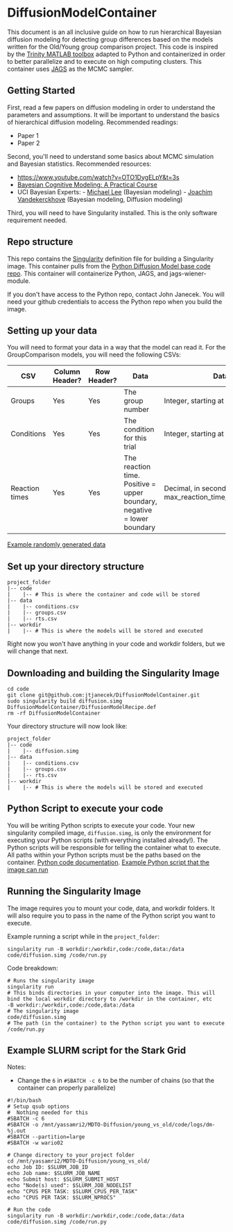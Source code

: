 # DiffusionModelContainer
This document is an all inclusive guide on how to run hierarchical Bayesian diffusion modeling for detecting group differences based on the models written for the Old/Young group comparison project. This code is inspired by the  [Trinity MATLAB toolbox](https://github.com/joachimvandekerckhove/trinity) adapted to Python and containerized in order to better parallelize and to execute on high computing clusters. This container uses [JAGS](https://en.wikipedia.org/wiki/Just_another_Gibbs_sampler) as the MCMC sampler.

## Getting Started
First, read a few papers on diffusion modeling in order to understand the parameters and assumptions. It will be important to understand the basics of hierarchical diffusion modeling. Recommended readings: 
- Paper 1
- Paper 2

Second, you'll need to understand some basics about MCMC simulation and Bayesian statistics. Recommended resources:
- https://www.youtube.com/watch?v=OTO1DygELpY&t=3s
- [Bayesian Cognitive Modeling: A Practical Course](https://bayesmodels.com/)
- UCI Bayesian Experts:
        - [Michael Lee](https://faculty.sites.uci.edu/mdlee/bgm/) (Bayesian modeling)
        - [Joachim Vandekerckhove](https://www.faculty.uci.edu/profile.cfm?faculty_id=6237) (Bayesian modeling, Diffusion modeling)

Third, you will need to have Singularity installed. This is the only software requirement needed.


## Repo structure
This repo contains the [Singularity](https://sylabs.io/guides/3.5/user-guide/introduction.html) definition file for building a Singularity image. This container pulls from the [Python Diffusion Model base code repo](https://github.com/jtjanecek/DiffusionModel). This container will containerize Python, JAGS, and jags-wiener-module. 

If you don't have access to the Python repo, contact John Janecek. You will need your github credentials to access the Python repo when you build the image.

## Setting up your data
You will need to format your data in a way that the model can read it. For the GroupComparison models, you will need the following CSVs:

| CSV            | Column Header? | Row Header? | Data                                                                    | Data type                                                               |
|----------------|----------------|-------------|-------------------------------------------------------------------------|-------------------------------------------------------------------------|
| Groups         | Yes            | Yes         | The group number                                                        | Integer, starting at 1                                                  |
| Conditions     | Yes            | Yes         | The condition for this trial                                            | Integer, starting at 1                                                  |
| Reaction times | Yes            | Yes         | The reaction time. Positive = upper boundary, negative = lower boundary | Decimal, in seconds. Bounds are [-max_reaction_time,+max_reaction_time] |

[Example randomly generated data](https://github.com/jtjanecek/DiffusionModel/tree/master/example_inputs)


## Set up your directory structure
```
project_folder
|-- code
|    |-- # This is where the container and code will be stored
|-- data
|    |-- conditions.csv 
|    |-- groups.csv
|    |-- rts.csv 
|-- workdir
|    |-- # This is where the models will be stored and executed
```
Right now you won't have anything in your code and workdir folders, but we will change that next. 

## Downloading and building the Singularity Image
```
cd code
git clone git@github.com:jtjanecek/DiffusionModelContainer.git
sudo singularity build diffusion.simg DiffusionModelContainer/DiffusionModelRecipe.def
rm -rf DiffusionModelContainer
```
Your directory structure will now look like:
```
project_folder
|-- code
|    |-- diffusion.simg
|-- data
|    |-- conditions.csv 
|    |-- groups.csv
|    |-- rts.csv 
|-- workdir
|    |-- # This is where the models will be stored and executed
```
## Python Script to execute your code
You will be writing Python scripts to execute your code. Your new singularity compiled image, `diffusion.simg`, is only the environment for executing your Python scripts (with everything installed already!). The Python scripts will be responsible for telling the container what to execute. All paths within your Python scripts must be the paths based on the container. [Python code documentation](https://github.com/jtjanecek/DiffusionModel). [Example Python script that the image can run](test)

## Running the Singularity Image
The image requires you to mount your code, data, and workdir folders. It will also require you to pass in the name of the Python script you want to execute.  

Example running a script while in the `project_folder`:
```
singularity run -B workdir:/workdir,code:/code,data:/data code/diffusion.simg /code/run.py
```
Code breakdown:
```
# Runs the singularity image
singularity run 
# This binds directories in your computer into the image. This will bind the local workdir directory to /workdir in the container, etc
-B workdir:/workdir,code:/code,data:/data 
# The singularity image
code/diffusion.simg 
# The path (in the container) to the Python script you want to execute
/code/run.py
```
## Example SLURM script for the Stark Grid
Notes: 
- Change the `6` in `#SBATCH -c 6` to be the number of chains (so that the container can properly parallelize)
```
#!/bin/bash
# Setup qsub options
#  Nothing needed for this
#SBATCH -c 6
#SBATCH -o /mnt/yassamri2/MDTO-Diffusion/young_vs_old/code/logs/dm-%j.out
#SBATCH --partition=large
#SBATCH -w wario02

# Change directory to your project folder
cd /mnt/yassamri2/MDTO-Diffusion/young_vs_old/
echo Job ID: $SLURM_JOB_ID
echo Job name: $SLURM_JOB_NAME
echo Submit host: $SLURM_SUBMIT_HOST
echo "Node(s) used": $SLURM_JOB_NODELIST
echo "CPUS PER TASK: $SLURM_CPUS_PER_TASK"
echo "CPUS PER TASK: $SLURM_NPROCS"

# Run the code
singularity run -B workdir:/workdir,code:/code,data:/data code/diffusion.simg /code/run.py
```




